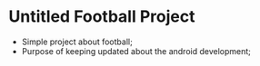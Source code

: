 # Untitled Football Project
- Simple project about football;
- Purpose of keeping updated about the android development;
